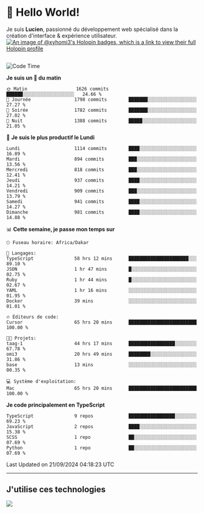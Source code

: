 # 👋 Hello World!

Je suis **Lucien**, passionné du développement web spécialisé dans la création d'interface & expérience utilisateur.
[![An image of @xyhomi3's Holopin badges, which is a link to view their full Holopin profile](https://holopin.me/xyhomi3)](https://holopin.io/@xyhomi3)

##

<!--START_SECTION:waka-->
![Code Time](http://img.shields.io/badge/Code%20Time-2%2C105%20hrs%2027%20mins-blue)

**Je suis un 🐤 du matin** 

```text
🌞 Matin                  1626 commits        ██████░░░░░░░░░░░░░░░░░░░   24.66 % 
🌆 Journée                1798 commits        ███████░░░░░░░░░░░░░░░░░░   27.27 % 
🌃 Soirée                 1782 commits        ███████░░░░░░░░░░░░░░░░░░   27.02 % 
🌙 Nuit                   1388 commits        █████░░░░░░░░░░░░░░░░░░░░   21.05 % 
```
📅 **Je suis le plus productif le Lundi** 

```text
Lundi                    1114 commits        ████░░░░░░░░░░░░░░░░░░░░░   16.89 % 
Mardi                    894 commits         ███░░░░░░░░░░░░░░░░░░░░░░   13.56 % 
Mercredi                 818 commits         ███░░░░░░░░░░░░░░░░░░░░░░   12.41 % 
Jeudi                    937 commits         ████░░░░░░░░░░░░░░░░░░░░░   14.21 % 
Vendredi                 909 commits         ███░░░░░░░░░░░░░░░░░░░░░░   13.79 % 
Samedi                   941 commits         ████░░░░░░░░░░░░░░░░░░░░░   14.27 % 
Dimanche                 981 commits         ████░░░░░░░░░░░░░░░░░░░░░   14.88 % 
```


📊 **Cette semaine, je passe mon temps sur** 

```text
🕑︎ Fuseau horaire: Africa/Dakar

💬 Langages: 
TypeScript               58 hrs 12 mins      ██████████████████████░░░   89.10 % 
JSON                     1 hr 47 mins        █░░░░░░░░░░░░░░░░░░░░░░░░   02.75 % 
Ruby                     1 hr 44 mins        █░░░░░░░░░░░░░░░░░░░░░░░░   02.67 % 
YAML                     1 hr 16 mins        ░░░░░░░░░░░░░░░░░░░░░░░░░   01.95 % 
Docker                   39 mins             ░░░░░░░░░░░░░░░░░░░░░░░░░   01.01 % 

🔥 Éditeurs de code: 
Cursor                   65 hrs 20 mins      █████████████████████████   100.00 % 

🐱‍💻 Projets: 
taag-1                   44 hrs 17 mins      █████████████████░░░░░░░░   67.78 % 
omi3                     20 hrs 49 mins      ████████░░░░░░░░░░░░░░░░░   31.86 % 
base                     13 mins             ░░░░░░░░░░░░░░░░░░░░░░░░░   00.35 % 

💻 Système d'exploitation: 
Mac                      65 hrs 20 mins      █████████████████████████   100.00 % 
```

**Je code principalement en TypeScript** 

```text
TypeScript               9 repos             █████████████████░░░░░░░░   69.23 % 
JavaScript               2 repos             ████░░░░░░░░░░░░░░░░░░░░░   15.38 % 
SCSS                     1 repo              ██░░░░░░░░░░░░░░░░░░░░░░░   07.69 % 
Python                   1 repo              ██░░░░░░░░░░░░░░░░░░░░░░░   07.69 % 
```




 Last Updated on 21/09/2024 04:18:23 UTC
<!--END_SECTION:waka-->
---

## J'utilise ces technologies

<p align="left">
  <a href="https://skillicons.dev">
    <img src="https://skillicons.dev/icons?i=ts,js,md,scss,tailwind,react,docker,express,astro,vite,nextjs,vercel,figma,ableton" />
  </a>
</p>

